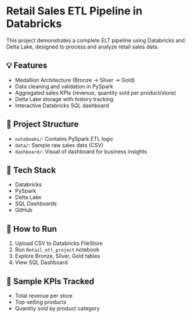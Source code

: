 # Retail Sales ETL Pipeline in Databricks

This project demonstrates a complete ELT pipeline using Databricks and Delta Lake, designed to process and analyze retail sales data.

## 💡 Features

- Medallion Architecture (Bronze → Silver → Gold)
- Data cleaning and validation in PySpark
- Aggregated sales KPIs (revenue, quantity sold per product/store)
- Delta Lake storage with history tracking
- Interactive Databricks SQL dashboard

## 📁 Project Structure

- `notebooks/`: Contains PySpark ETL logic
- `data/`: Sample raw sales data (CSV)
- `dashboard/`: Visual of dashboard for business insights

## 🔧 Tech Stack

- Databricks
- PySpark
- Delta Lake
- SQL Dashboards
- GitHub

## 🚀 How to Run

1. Upload CSV to Databricks FileStore
2. Run `Retail_etl_project` notebook
3. Explore Bronze, Silver, Gold tables
4. View SQL Dashboard

## 📌 Sample KPIs Tracked

- Total revenue per store
- Top-selling products
- Quantity sold by product category

